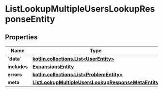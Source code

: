 
# ListLookupMultipleUsersLookupResponseEntity

## Properties
Name | Type | Description | Notes
------------ | ------------- | ------------- | -------------
**&#x60;data&#x60;** | [**kotlin.collections.List&lt;UserEntity&gt;**](UserEntity.md) |  |  [optional]
**includes** | [**ExpansionsEntity**](ExpansionsEntity.md) |  |  [optional]
**errors** | [**kotlin.collections.List&lt;ProblemEntity&gt;**](ProblemEntity.md) |  |  [optional]
**meta** | [**ListLookupMultipleUsersLookupResponseMetaEntity**](ListLookupMultipleUsersLookupResponseMetaEntity.md) |  |  [optional]



